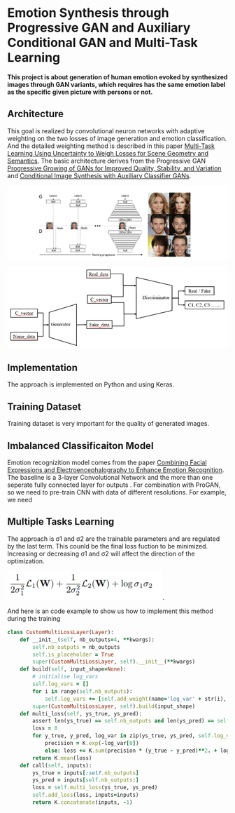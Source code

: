 # Emotion Synthesis through Progressive GAN and Auxiliary Conditional GAN and Multi-Task Learning

**This project is about generation of human emotion evoked by synthesized images through GAN variants, which requires has the same emotion label as the specific given picture with persons or not.**

##  Architecture
This goal is realized by convolutional neuron networks with adaptive weighting on the two losses of image generation and emotion classification. And the detailed weighting method is described in this paper [Multi-Task Learning Using Uncertainty to Weigh Losses for Scene Geometry and Semantics](https://arxiv.org/abs/1705.07115/).
The basic architecture derives from the Progressive GAN [Progressive Growing of GANs for Improved Quality, Stability, and Variation](https://arxiv.org/abs/1710.10196) and [Conditional Image Synthesis with Auxiliary Classifier GANs](https://www.arxiv-vanity.com/papers/1610.09585/).

![alt text](https://github.com/fishfishin/procrustrean/blob/master/ProgresiveGAN/progan.png)

![alt text](https://github.com/fishfishin/procrustrean/blob/master/CNN%20_plus_cGAN/acgan.png)


## Implementation
The approach is implemented on Python and using Keras.

## Training Dataset
Training dataset is very important for the quality of generated images.

## Imbalanced Classificaiton Model
Emotion recognizition model comes from the paper [Combining Facial Expressions and Electroencephalography to Enhance Emotion Recognition](https://www.mdpi.com/1999-5903/11/5/105). The baseline is a 3-layer Convolutional Network and the more than one seperate fully connected layer for outputs .
For combination with ProGAN, so we need to pre-train CNN with data of different resolutions. For example, we need 

## Multiple Tasks Learning

The approach is σ1 and σ2 are the trainable parameters and are regulated by the last term. This counld be the final loss fuction to be minimized. Increasing or decreasing σ1 and σ2 will affect the direction of the optimization.   

![alt text](https://github.com/fishfishin/procrustrean/blob/master/weighted_GAN/formula.png).


And here is an code example to show us how to implement this method during the training
```ruby
class CustomMultiLossLayer(Layer):
    def __init__(self, nb_outputs=4, **kwargs):
        self.nb_outputs = nb_outputs
        self.is_placeholder = True
        super(CustomMultiLossLayer, self).__init__(**kwargs)
    def build(self, input_shape=None):
        # initialise log_vars
        self.log_vars = []
        for i in range(self.nb_outputs):
            self.log_vars += [self.add_weight(name='log_var' + str(i), shape=(1,), initializer=Constant(0.), trainable=True)]
        super(CustomMultiLossLayer, self).build(input_shape)
    def multi_loss(self, ys_true, ys_pred):
        assert len(ys_true) == self.nb_outputs and len(ys_pred) == self.nb_outputs
        loss = 0
        for y_true, y_pred, log_var in zip(ys_true, ys_pred, self.log_vars):
            precision = K.exp(-log_var[0])
            else: loss += K.sum(precision * (y_true - y_pred)**2. + log_var[0], -1)
        return K.mean(loss)
    def call(self, inputs):
        ys_true = inputs[:self.nb_outputs]
        ys_pred = inputs[self.nb_outputs:]
        loss = self.multi_loss(ys_true, ys_pred)
        self.add_loss(loss, inputs=inputs)
        return K.concatenate(inputs, -1)
  ```
